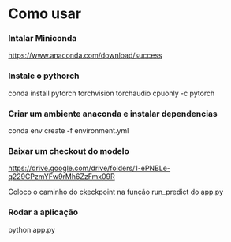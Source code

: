 # Como usar

### Intalar Miniconda

https://www.anaconda.com/download/success

### Instale o pythorch

conda install pytorch torchvision torchaudio cpuonly -c pytorch

### Criar um ambiente anaconda e instalar dependencias

conda env create -f environment.yml

### Baixar um checkout do modelo

https://drive.google.com/drive/folders/1-ePNBLe-q229CPzmYFw9rMh6ZzFmx09R

Coloco o caminho do ckeckpoint na função run_predict do app.py

### Rodar a aplicação

python app.py